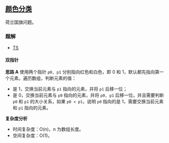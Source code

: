 ## [颜色分类](https://leetcode-cn.com/problems/sort-colors/)
荷兰国旗问题。

### 题解
+ [TS](../../ts/128/75.ts)

#### 双指针
**思路 A**
使用两个指针 `p0, p1` 分别指向红色和白色，即 0 和 1，默认都先指向第一个元素。遍历数组，判断元素的值：
+ 是 1，交换当前元素与 `p1` 指向的元素，并将 `p1` 后移一位；
+ 是 0，交换当前元素与 `p0` 指向的元素，并将 `p0, p1` 后移一位，并且需要判断 `p0` 和 `p1` 的大小关系，如果 `p0 < p1`，说明 `p0` 指向的是 1，需要交换当前元素和 `p1` 指向的元素。

**复杂度分析**
+ 时间复杂度：O(n)，n 为数组长度。
+ 空间复杂度：O(1)。